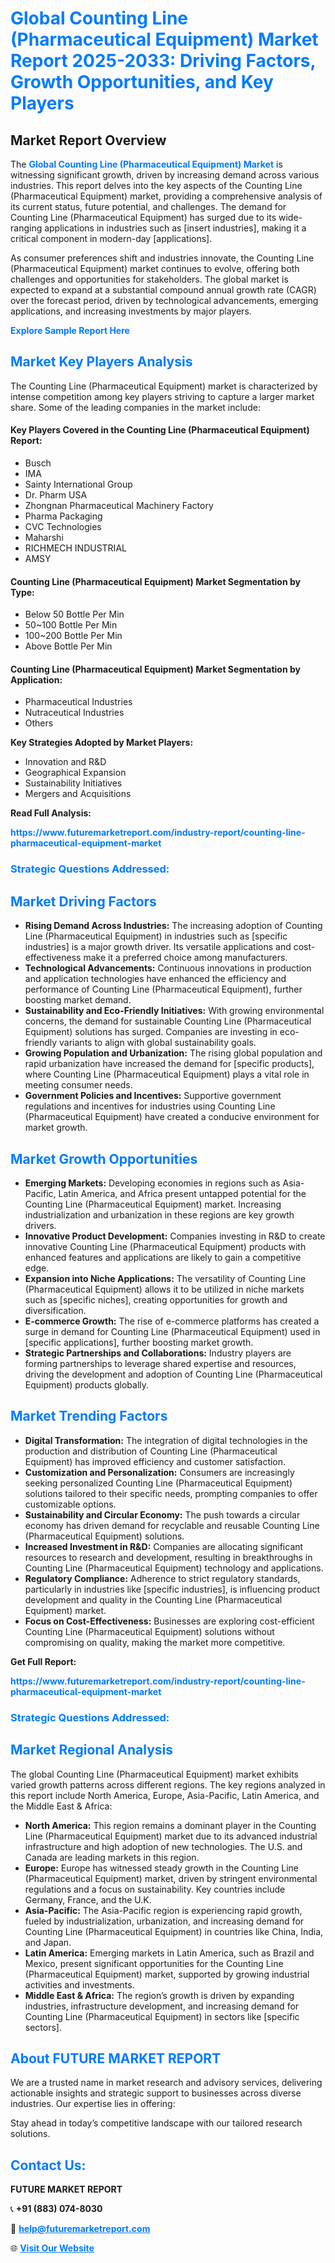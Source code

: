 <h1 style="color: #007BFF;">Global Counting Line (Pharmaceutical Equipment) Market Report 2025-2033: Driving Factors, Growth Opportunities, and Key Players</h1>

<section id="overview">
<h2>Market Report Overview</h2>
<p>The <a href="https://www.futuremarketreport.com/industry-report/counting-line-pharmaceutical-equipment-market" style="color: #007BFF; text-decoration: none;"><strong>Global Counting Line (Pharmaceutical Equipment) Market</strong></a> is witnessing significant growth, driven by increasing demand across various industries. This report delves into the key aspects of the Counting Line (Pharmaceutical Equipment) market, providing a comprehensive analysis of its current status, future potential, and challenges. The demand for Counting Line (Pharmaceutical Equipment) has surged due to its wide-ranging applications in industries such as [insert industries], making it a critical component in modern-day [applications].</p>
<p>As consumer preferences shift and industries innovate, the Counting Line (Pharmaceutical Equipment) market continues to evolve, offering both challenges and opportunities for stakeholders. The global market is expected to expand at a substantial compound annual growth rate (CAGR) over the forecast period, driven by technological advancements, emerging applications, and increasing investments by major players.</p>
</section>

<section id="overview">
<p><a href="https://www.futuremarketreport.com/request-sample/reportId=103709" style="color: #007BFF; text-decoration: none;"><strong>Explore Sample Report Here</strong></a></p>
</section>

<section id="key-players">
<h2 style="color: #007BFF;">Market Key Players Analysis</h2>
<p>The Counting Line (Pharmaceutical Equipment) market is characterized by intense competition among key players striving to capture a larger market share. Some of the leading companies in the market include:</p>
<h4>Key Players Covered in the Counting Line (Pharmaceutical Equipment) Report:</h4>
<ul><li>Busch</li><li>IMA</li><li>Sainty International Group</li><li>Dr. Pharm USA</li><li>Zhongnan Pharmaceutical Machinery Factory</li><li>Pharma Packaging</li><li>CVC Technologies</li><li>Maharshi</li><li>RICHMECH INDUSTRIAL</li><li>AMSY</li></ul>
<h4>Counting Line (Pharmaceutical Equipment) Market Segmentation by Type:</h4>
<ul><li>Below 50 Bottle Per Min</li><li>50~100 Bottle Per Min</li><li>100~200 Bottle Per Min</li><li>Above Bottle Per Min</li></ul>

<h4>Counting Line (Pharmaceutical Equipment) Market Segmentation by Application:</h4>
<ul><li>Pharmaceutical Industries</li><li>Nutraceutical Industries</li><li>Others</li></ul>
<p><strong>Key Strategies Adopted by Market Players:</strong></p>
<ul>
<li>Innovation and R&D</li>
<li>Geographical Expansion</li>
<li>Sustainability Initiatives</li>
<li>Mergers and Acquisitions</li>
</ul>
</section>

<section>
<p><strong>Read Full Analysis: </strong></p><a href="https://www.futuremarketreport.com/industry-report/counting-line-pharmaceutical-equipment-market" style="color: #007BFF; text-decoration: none;"><strong>https://www.futuremarketreport.com/industry-report/counting-line-pharmaceutical-equipment-market</strong></a>
<h3 style="color: #007BFF;">Strategic Questions Addressed:</h3>
</section>

<section id="driving-factors">
<h2 style="color: #007BFF;">Market Driving Factors</h2>
<ul>
<li><strong>Rising Demand Across Industries:</strong> The increasing adoption of Counting Line (Pharmaceutical Equipment) in industries such as [specific industries] is a major growth driver. Its versatile applications and cost-effectiveness make it a preferred choice among manufacturers.</li>
<li><strong>Technological Advancements:</strong> Continuous innovations in production and application technologies have enhanced the efficiency and performance of Counting Line (Pharmaceutical Equipment), further boosting market demand.</li>
<li><strong>Sustainability and Eco-Friendly Initiatives:</strong> With growing environmental concerns, the demand for sustainable Counting Line (Pharmaceutical Equipment) solutions has surged. Companies are investing in eco-friendly variants to align with global sustainability goals.</li>
<li><strong>Growing Population and Urbanization:</strong> The rising global population and rapid urbanization have increased the demand for [specific products], where Counting Line (Pharmaceutical Equipment) plays a vital role in meeting consumer needs.</li>
<li><strong>Government Policies and Incentives:</strong> Supportive government regulations and incentives for industries using Counting Line (Pharmaceutical Equipment) have created a conducive environment for market growth.</li>
</ul>
</section>

<section id="growth-opportunities">
<h2 style="color: #007BFF;">Market Growth Opportunities</h2>
<ul>
<li><strong>Emerging Markets:</strong> Developing economies in regions such as Asia-Pacific, Latin America, and Africa present untapped potential for the Counting Line (Pharmaceutical Equipment) market. Increasing industrialization and urbanization in these regions are key growth drivers.</li>
<li><strong>Innovative Product Development:</strong> Companies investing in R&D to create innovative Counting Line (Pharmaceutical Equipment) products with enhanced features and applications are likely to gain a competitive edge.</li>
<li><strong>Expansion into Niche Applications:</strong> The versatility of Counting Line (Pharmaceutical Equipment) allows it to be utilized in niche markets such as [specific niches], creating opportunities for growth and diversification.</li>
<li><strong>E-commerce Growth:</strong> The rise of e-commerce platforms has created a surge in demand for Counting Line (Pharmaceutical Equipment) used in [specific applications], further boosting market growth.</li>
<li><strong>Strategic Partnerships and Collaborations:</strong> Industry players are forming partnerships to leverage shared expertise and resources, driving the development and adoption of Counting Line (Pharmaceutical Equipment) products globally.</li>
</ul>
</section>

<section id="trending-factors">
<h2 style="color: #007BFF;">Market Trending Factors</h2>
<ul>
<li><strong>Digital Transformation:</strong> The integration of digital technologies in the production and distribution of Counting Line (Pharmaceutical Equipment) has improved efficiency and customer satisfaction.</li>
<li><strong>Customization and Personalization:</strong> Consumers are increasingly seeking personalized Counting Line (Pharmaceutical Equipment) solutions tailored to their specific needs, prompting companies to offer customizable options.</li>
<li><strong>Sustainability and Circular Economy:</strong> The push towards a circular economy has driven demand for recyclable and reusable Counting Line (Pharmaceutical Equipment) solutions.</li>
<li><strong>Increased Investment in R&D:</strong> Companies are allocating significant resources to research and development, resulting in breakthroughs in Counting Line (Pharmaceutical Equipment) technology and applications.</li>
<li><strong>Regulatory Compliance:</strong> Adherence to strict regulatory standards, particularly in industries like [specific industries], is influencing product development and quality in the Counting Line (Pharmaceutical Equipment) market.</li>
<li><strong>Focus on Cost-Effectiveness:</strong> Businesses are exploring cost-efficient Counting Line (Pharmaceutical Equipment) solutions without compromising on quality, making the market more competitive.</li>
</ul>
</section>

<section>
<p><strong>Get Full Report: </strong></p><a href="https://www.futuremarketreport.com/industry-report/counting-line-pharmaceutical-equipment-market" style="color: #007BFF; text-decoration: none;"><strong>https://www.futuremarketreport.com/industry-report/counting-line-pharmaceutical-equipment-market</strong></a>
<h3 style="color: #007BFF;">Strategic Questions Addressed:</h3>
</section>


<section id="regional-analysis">
<h2 style="color: #007BFF;">Market Regional Analysis</h2>
<p>The global Counting Line (Pharmaceutical Equipment) market exhibits varied growth patterns across different regions. The key regions analyzed in this report include North America, Europe, Asia-Pacific, Latin America, and the Middle East & Africa:</p>
<ul>
<li><strong>North America:</strong> This region remains a dominant player in the Counting Line (Pharmaceutical Equipment) market due to its advanced industrial infrastructure and high adoption of new technologies. The U.S. and Canada are leading markets in this region.</li>
<li><strong>Europe:</strong> Europe has witnessed steady growth in the Counting Line (Pharmaceutical Equipment) market, driven by stringent environmental regulations and a focus on sustainability. Key countries include Germany, France, and the U.K.</li>
<li><strong>Asia-Pacific:</strong> The Asia-Pacific region is experiencing rapid growth, fueled by industrialization, urbanization, and increasing demand for Counting Line (Pharmaceutical Equipment) in countries like China, India, and Japan.</li>
<li><strong>Latin America:</strong> Emerging markets in Latin America, such as Brazil and Mexico, present significant opportunities for the Counting Line (Pharmaceutical Equipment) market, supported by growing industrial activities and investments.</li>
<li><strong>Middle East & Africa:</strong> The region’s growth is driven by expanding industries, infrastructure development, and increasing demand for Counting Line (Pharmaceutical Equipment) in sectors like [specific sectors].</li>
</ul>
</section>

<footer>
<h2 style="color: #007BFF;">About FUTURE MARKET REPORT</h2>
<p>We are a trusted name in market research and advisory services, delivering actionable insights and strategic support to businesses across diverse industries. Our expertise lies in offering:</p>

<p>Stay ahead in today’s competitive landscape with our tailored research solutions.</p>

<h2 style="color: #007BFF;">Contact Us:</h2>
<p><strong>FUTURE MARKET REPORT</strong></p>
<p>📞 <strong>+91 (883) 074-8030</strong></p>
<p>📧 <strong><a href="mailto:help@futuremarketreport.com" style="color: #007BFF;">help@futuremarketreport.com</a></strong></p>
<p>🌐 <strong><a href="https://www.futuremarketreport.com/" style="color: #007BFF;">Visit Our Website</a></strong></p>
</footer>